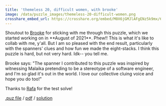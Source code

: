 ```yaml
---
title: 'themeless 20, difficult women, with brooke'
image: /data/puzzle_images/themeless-20-difficult-women.png
crosshare_embed_url: https://crosshare.org/embed/M0X6jGMJlAFgENz5k9mx/6GZEUgttSaMcNGI8CIiXptC8S1E3
---
```


Shoutout to [Brooke](https://twitter.com/xandraladee) for sticking with me through this puzzle, which we started working on in \*\*August of 2021\*\*. Phew!! This is what it's like to collab with me, y'all. But I am so pleased with the end result, particularly with the spanners' clues and how fun we made the eight-stacks. I think this puzzle is hard, but not very hard. Idk-- you tell me.

Brooke says: "The spanner I contributed to this puzzle was inspired by witnessing Malaika pretending to be a stereotype of a software engineer, and I'm so glad it's out in the world. I love our collective cluing voice and hope you do too!"

Thanks to [Rafa](https://twitter.com/rafaxword) for the test solve!

<div class="body">
  <a href="../data/puz_files/themeless-20-difficult-women.puz" download>.puz file</a> / <a href="../data/pdfs/themeless-20-difficult-women.pdf" download>pdf</a> / <a href="../data/solutions/themeless-20-difficult-women.png" download>solution</a>
</div>